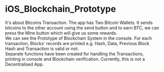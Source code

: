 # iOS_Blockchain_Prototype
It's about Bitcoins Transaction. 
The app has Two Bitcoin Wallets. It sends bitcoins to the other account using the send button and to earn BTC, we can press the Mine button which will give us some rewards.  
We can see the Prototype of Blockchain System in the console. 
For each transaction, Blocks' records are printed e.g. Hash, Data, Previous Block Hash and Transaction is valid or not.  
Separate functions have been created for handling the Transactions, printing in console and Blockchain verification. 
Currently, this is not a Decentralised App.
